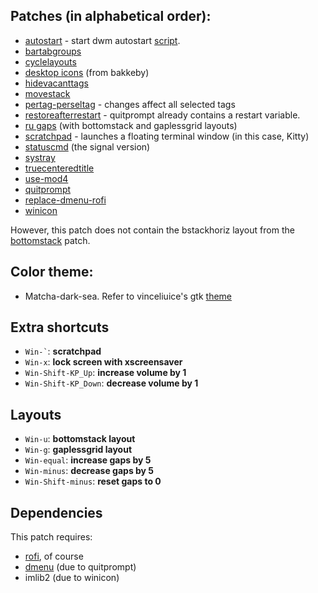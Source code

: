 ## Patches (in alphabetical order):
- [autostart](https://dwm.suckless.org/patches/autostart/dwm-autostart-20210120-cb3f58a.diff) - start dwm autostart [script](https://github.com/isaackwy/desktop-preferences/tree/master/dotfiles/.dwm).  
- [bartabgroups](https://dwm.suckless.org/patches/bartabgroups/)  
- [cyclelayouts](https://dwm.suckless.org/patches/cyclelayouts/)  
- [desktop icons](https://github.com/bakkeby/patches/blob/master/dwm/dwm-desktop_icons-6.3.diff) (from bakkeby)  
- [hidevacanttags](https://dwm.suckless.org/patches/hide_vacant_tags/)  
- [movestack](https://dwm.suckless.org/patches/movestack/)  
- [pertag-perseltag](https://dwm.suckless.org/patches/pertag/dwm-pertag-perseltag-6.2.diff) - changes affect all selected tags  
- [restoreafterrestart](https://dwm.suckless.org/patches/restoreafterrestart/) - quitprompt already contains a restart variable.  
- [ru gaps](https://web.archive.org/web/20220627080229/https://dwm.suckless.org/patches/ru_gaps/) (with bottomstack and gaplessgrid layouts)  
- [scratchpad](https://dwm.suckless.org/patches/scratchpad/) - launches a floating terminal window (in this case, Kitty)  
- [statuscmd](https://dwm.suckless.org/patches/statuscmd/dwm-statuscmd-20210405-67d76bd.diff) (the signal version)  
- [systray](https://dwm.suckless.org/patches/systray/)  
- [truecenteredtitle](https://dwm.suckless.org/patches/truecenteredtitle/)  
- [use-mod4](https://slackbuilds.org/slackbuilds/15.0/desktop/dwm/sbo-patches/use-mod4.patch)  
- [quitprompt](https://dwm.suckless.org/patches/quitprompt/)  
- [replace-dmenu-rofi](https://slackbuilds.org/slackbuilds/15.0/desktop/dwm/sbo-patches/replace-dmenu-rofi.patch)  
- [winicon](https://dwm.suckless.org/patches/winicon/)  

However, this patch does not contain the bstackhoriz layout from the [bottomstack](https://dwm.suckless.org/patches/bottomstack/dwm-bottomstack-6.1.diff) patch.

## Color theme:
- Matcha-dark-sea. Refer to vinceliuice's gtk [theme](https://github.com/vinceliuice/Matcha-gtk-theme)

## Extra shortcuts  
+ `` Win-` ``: **scratchpad**  
+ `Win-x`: **lock screen with xscreensaver**  
+ `Win-Shift-KP_Up`: **increase volume by 1**  
+ `Win-Shift-KP_Down`: **decrease volume by 1**  

## Layouts  
+ `Win-u`: **bottomstack layout**  
+ `Win-g`: **gaplessgrid layout**  
+ `Win-equal`: **increase gaps by 5**  
+ `Win-minus`: **decrease gaps by 5**  
+ `Win-Shift-minus`: **reset gaps to 0** 

## Dependencies
This patch requires:
- [rofi](https://github.com/davatorium/rofi), of course  
- [dmenu](https://tools.suckless.org/dmenu/) (due to quitprompt)  
- imlib2 (due to winicon)
